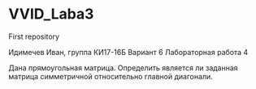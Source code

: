 # VVID_Laba3
First repository

Идимечев Иван, группа КИ17-16Б
Вариант 6
Лабораторная работа 4

Дана прямоугольная матрица. Определить является ли заданная матрица симметричной
относительно главной диагонали.

